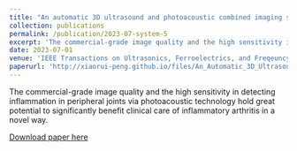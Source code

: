 ```yaml
---
title: "An automatic 3D ultrasound and photoacoustic combined imaging system for human inflammatory arthritis."
collection: publications
permalink: /publication/2023-07-system-5
excerpt: 'The commercial-grade image quality and the high sensitivity in detecting inflammation in peripheral joints via photoacoustic technology hold great potential to significantly benefit clinical care of inflammatory arthritis in a novel way.'
date: 2023-07-01
venue: 'IEEE Transactions on Ultrasonics, Ferroelectrics, and Freqeuncy Control'
paperurl: 'http://xiaorui-peng.github.io/files/An_Automatic_3D_Ultrasound_and_Photoacoustic_Combined_Imaging_System_for_Human_Inflammatory_Arthritis.pdf'
---
```

The commercial-grade image quality and the high sensitivity in detecting inflammation in peripheral joints via photoacoustic technology hold great potential to significantly benefit clinical care of inflammatory arthritis in a novel way.

[Download paper here](http://xiaorui-peng.github.io/files/An_Automatic_3D_Ultrasound_and_Photoacoustic_Combined_Imaging_System_for_Human_Inflammatory_Arthritis.pdf)
